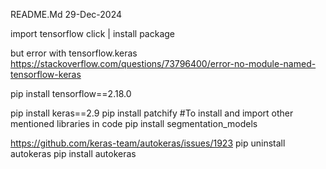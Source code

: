 README.Md
29-Dec-2024

import tensorflow
click | install package

but
error with tensorflow.keras
https://stackoverflow.com/questions/73796400/error-no-module-named-tensorflow-keras

pip install tensorflow==2.18.0

pip install keras==2.9
pip install patchify    #To install and import other mentioned libraries  in code
pip install segmentation_models


https://github.com/keras-team/autokeras/issues/1923
pip uninstall autokeras
pip install autokeras